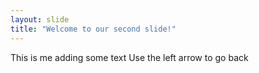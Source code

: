```yaml
---
layout: slide
title: "Welcome to our second slide!"
---
```


This is me adding some text
Use the left arrow to go back
